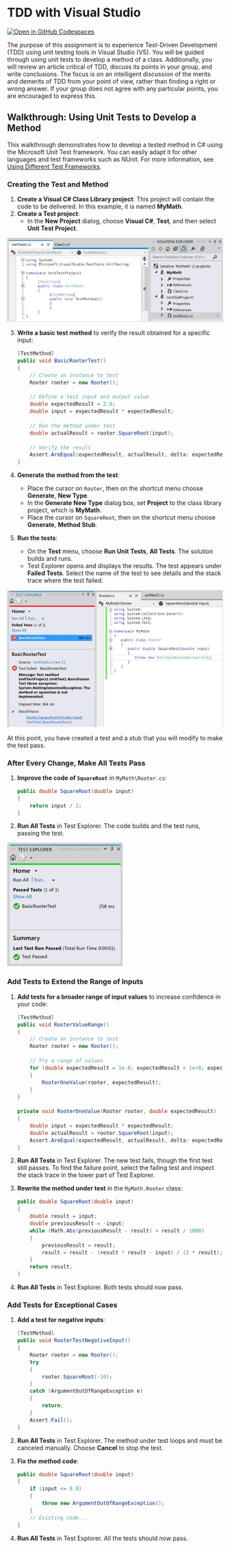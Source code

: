 # TDD with Visual Studio

[![Open in GitHub Codespaces](https://github.com/codespaces/badge.svg)](https://codespaces.new/ttran375/comp311-lab3)

The purpose of this assignment is to experience Test-Driven Development (TDD) using unit testing tools in Visual Studio (VS). You will be guided through using unit tests to develop a method of a class. Additionally, you will review an article critical of TDD, discuss its points in your group, and write conclusions. The focus is on an intelligent discussion of the merits and demerits of TDD from your point of view, rather than finding a right or wrong answer. If your group does not agree with any particular points, you are encouraged to express this.

## Walkthrough: Using Unit Tests to Develop a Method

This walkthrough demonstrates how to develop a tested method in C# using the Microsoft Unit Test framework. You can easily adapt it for other languages and test frameworks such as NUnit. For more information, see [Using Different Test Frameworks](https://msdn.microsoft.com/en-us/library/hh212233(v=vs.110).aspx#frameworks).

### Creating the Test and Method

1. **Create a Visual C# Class Library project**: This project will contain the code to be delivered. In this example, it is named **MyMath**.
2. **Create a Test project**:
    - In the **New Project** dialog, choose **Visual C#**, **Test**, and then select **Unit Test Project**.

![New Project Dialog](media/image2.jpeg)

3. **Write a basic test method** to verify the result obtained for a specific input:

    ```csharp
    [TestMethod]
    public void BasicRooterTest()
    {
        // Create an instance to test
        Rooter rooter = new Rooter();

        // Define a test input and output value
        double expectedResult = 2.0;
        double input = expectedResult * expectedResult;

        // Run the method under test
        double actualResult = rooter.SquareRoot(input);

        // Verify the result
        Assert.AreEqual(expectedResult, actualResult, delta: expectedResult / 100);
    }
    ```

4. **Generate the method from the test**:
    - Place the cursor on `Rooter`, then on the shortcut menu choose **Generate**, **New Type**.
    - In the **Generate New Type** dialog box, set **Project** to the class library project, which is **MyMath**.
    - Place the cursor on `SquareRoot`, then on the shortcut menu choose **Generate**, **Method Stub**.

5. **Run the tests**:
    - On the **Test** menu, choose **Run Unit Tests**, **All Tests**. The solution builds and runs.
    - Test Explorer opens and displays the results. The test appears under **Failed Tests**. Select the name of the test to see details and the stack trace where the test failed.

![Test Explorer](media/image3.jpeg)

At this point, you have created a test and a stub that you will modify to make the test pass.

### After Every Change, Make All Tests Pass

1. **Improve the code of `SquareRoot`** in `MyMath\Rooter.cs`:

    ```csharp
    public double SquareRoot(double input)
    {
        return input / 2;
    }
    ```

2. **Run All Tests** in Test Explorer. The code builds and the test runs, passing the test.

![All Tests Pass](media/image4.jpeg)

### Add Tests to Extend the Range of Inputs

1. **Add tests for a broader range of input values** to increase confidence in your code:

    ```csharp
    [TestMethod]
    public void RooterValueRange()
    {
        // Create an instance to test
        Rooter rooter = new Rooter();

        // Try a range of values
        for (double expectedResult = 1e-8; expectedResult < 1e+8; expectedResult *= 3.2)
        {
            RooterOneValue(rooter, expectedResult);
        }
    }

    private void RooterOneValue(Rooter rooter, double expectedResult)
    {
        double input = expectedResult * expectedResult;
        double actualResult = rooter.SquareRoot(input);
        Assert.AreEqual(expectedResult, actualResult, delta: expectedResult / 1000);
    }
    ```

2. **Run All Tests** in Test Explorer. The new test fails, though the first test still passes. To find the failure point, select the failing test and inspect the stack trace in the lower part of Test Explorer.

3. **Rewrite the method under test** in the `MyMath.Rooter` class:

    ```csharp
    public double SquareRoot(double input)
    {
        double result = input;
        double previousResult = -input;
        while (Math.Abs(previousResult - result) > result / 1000)
        {
            previousResult = result;
            result = result - (result * result - input) / (2 * result);
        }
        return result;
    }
    ```

4. **Run All Tests** in Test Explorer. Both tests should now pass.

### Add Tests for Exceptional Cases

1. **Add a test for negative inputs**:

    ```csharp
    [TestMethod]
    public void RooterTestNegativeInput()
    {
        Rooter rooter = new Rooter();
        try
        {
            rooter.SquareRoot(-10);
        }
        catch (ArgumentOutOfRangeException e)
        {
            return;
        }
        Assert.Fail();
    }
    ```

2. **Run All Tests** in Test Explorer. The method under test loops and must be canceled manually. Choose **Cancel** to stop the test.

3. **Fix the method code**:

    ```csharp
    public double SquareRoot(double input)
    {
        if (input <= 0.0)
        {
            throw new ArgumentOutOfRangeException();
        }
        // Existing code...
    }
    ```

4. **Run All Tests** in Test Explorer. All the tests should now pass.
